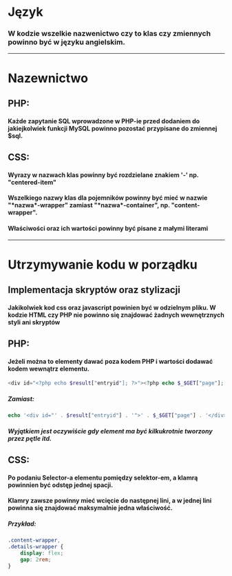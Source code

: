 # Język
### W kodzie wszelkie nazwenictwo czy to klas czy zmiennych powinno być w języku angielskim.
-----------------
# Nazewnictwo
## PHP:
#### Każde zapytanie SQL wprowadzone w PHP-ie przed dodaniem do jakiejkolwiek funkcji MySQL powinno pozostać przypisane do zmiennej $sql.

## CSS:
#### Wyrazy w nazwach klas powinny być rozdzielane znakiem '-' np. "centered-item"
#### Wszelkiego nazwy klas dla pojemników powinny być mieć w nazwie "\*nazwa\*-wrapper" zamiast "\*nazwa\*-container", np. "content-wrapper".
#### Właściwości oraz ich wartości powinny być pisane z małymi literami
-----------------
# Utrzymywanie kodu w porządku
## Implementacja skryptów oraz stylizacji
#### Jakikolwiek kod css oraz javascript powinien być w odzielnym pliku. W kodzie HTML czy PHP nie powinno się znajdować żadnych wewnętrznych styli ani skryptów



## PHP:
#### Jeżeli można to elementy dawać poza kodem PHP i wartości dodawać kodem wewnątrz elementu.
```PHP
<div id="<?php echo $result["entryid"]; ?>"><?php echo $_$GET["page"]; ?></div>
```
##### Zamiast:
```PHP
echo '<div id="' . $result["entryid"] . '">' . $_$GET["page"] . '</div>';
```
##### Wyjątkiem jest oczywiście gdy element ma być kilkukrotnie tworzony przez pętle itd.


## CSS:
#### Po podaniu Selector-a elementu pomiędzy selektor-em, a klamrą powinnien być odstęp jednej spacji.
#### Klamry zawsze powinny mieć wcięcie do następnej lini, a w jednej lini powinna się znajdować maksymalnie jedna właściwość.
##### Przykład:
```CSS
.content-wrapper,
.details-wrapper {
    display: flex;
    gap: 2rem;
}
